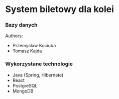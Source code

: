 # System biletowy dla kolei


### Bazy danych

Authors:<br>
   - Przemysław Kociuba <br>
   - Tomasz Kajda<br>
### Wykorzystane technologie
   - Java (Spring, Hibernate)
   - React
   - PostgreSQL
   - MongoDB
